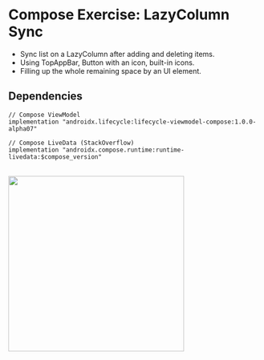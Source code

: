 # Compose Exercise: LazyColumn Sync
- Sync list on a LazyColumn after adding and deleting items.
- Using TopAppBar, Button with an icon, built-in icons.
- Filling up the whole remaining space by an UI element.

## Dependencies
```
// Compose ViewModel
implementation "androidx.lifecycle:lifecycle-viewmodel-compose:1.0.0-alpha07"

// Compose LiveData (StackOverflow)
implementation "androidx.compose.runtime:runtime-livedata:$compose_version"
```
<br />

<img src="https://user-images.githubusercontent.com/67064997/128050350-f576777a-f35c-4d0f-b2de-ff90faf11b5f.png" width="350" />
